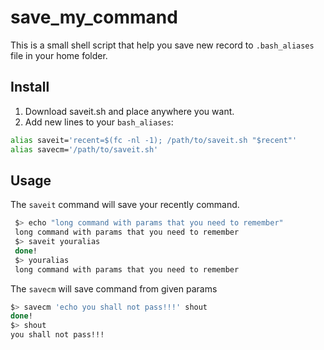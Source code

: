 # save_my_command
This is a small shell script that help you save new record to `.bash_aliases` file in your home folder.  
## Install 
1. Download saveit.sh and place anywhere you want.
2. Add new lines to your `bash_aliases`: 
```sh
alias saveit='recent=$(fc -nl -1); /path/to/saveit.sh "$recent"'
alias savecm='/path/to/saveit.sh'
```
## Usage
The `saveit` command will save your recently command. 
```sh
 $> echo "long command with params that you need to remember"
 long command with params that you need to remember
 $> saveit youralias
 done!
 $> youralias
 long command with params that you need to remember
```
The `savecm` will save command from given params
```sh
$> savecm 'echo you shall not pass!!!' shout
done!
$> shout
you shall not pass!!!
```
